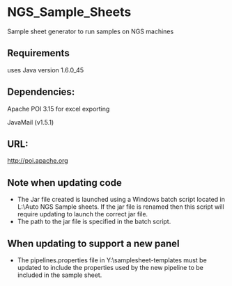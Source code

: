 # NGS_Sample_Sheets
Sample sheet generator to run samples on NGS machines

## Requirements
uses Java version 1.6.0_45

## Dependencies: 
Apache POI 3.15 for excel exporting

JavaMail (v1.5.1)

## URL:
http://poi.apache.org

## Note when updating code
* The Jar file created is launched using a Windows batch script located in L:\Auto NGS Sample sheets. If the jar file is renamed then this script will require updating to launch the correct jar file.
* The path to the jar file is specified in the batch script.

## When updating to support a new panel
* The pipelines.properties file in Y:\samplesheet-templates must be updated to include the properties used by the new pipeline to be included in the sample sheet.
